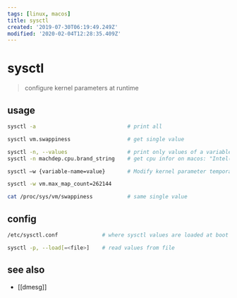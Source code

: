 ```yaml
---
tags: [linux, macos]
title: sysctl
created: '2019-07-30T06:19:49.249Z'
modified: '2020-02-04T12:28:35.409Z'
---
```


# sysctl 

> configure kernel parameters at runtime 

## usage
```sh
sysctl -a                             # print all

sysctl vm.swappiness                  # get single value

sysctl -n, --values                   # print only values of a variables
sysctl -n machdep.cpu.brand_string    # get cpu infor on macos: "Intel(R) Core(TM) i7-4980HQ CPU @ 2.80GHz"

sysctl –w {variable-name=value}       # Modify kernel parameter temporarily

sysctl -w vm.max_map_count=262144

cat /proc/sys/vm/swappiness           # same single value
```

## config
```sh
/etc/sysctl.conf              # where sysctl values are loaded at boot time  - modify Kernel parameter for permanent change

sysctl -p, --load[=<file>]    # read values from file
```

## see also
- [[dmesg]]
